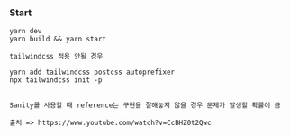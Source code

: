 <h3>Start</h3>

```
yarn dev
yarn build && yarn start
```

```
tailwindcss 적용 안될 경우

yarn add tailwindcss postcss autoprefixer
npx tailwindcss init -p
```

```

Sanity를 사용할 때 reference는 구현을 잘해놓지 않을 경우 문제가 발생할 확률이 큼

출처 => https://www.youtube.com/watch?v=CcBHZ0t2Qwc

```